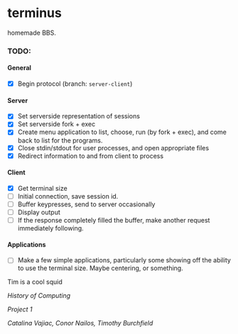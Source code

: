 # terminus
homemade BBS.

### TODO:

#### General
  - [x] Begin protocol (branch: `server-client`)

#### Server
  - [x] Set serverside representation of sessions
  - [x] Set serverside fork + exec
  - [x] Create menu application to list, choose, run (by fork + exec), and come back to list for the programs.
  - [x] Close stdin/stdout for user processes, and open appropriate files
  - [x] Redirect information to and from client to process

#### Client
  - [x] Get terminal size
  - [ ] Initial connection, save session id.
  - [ ] Buffer keypresses, send to server occasionally
  - [ ] Display output
  - [ ] If the response completely filled the buffer, make another request immediately following.

#### Applications
  - [ ] Make a few simple applications, particularly some showing off the ability to use the terminal size.  Maybe centering, or something.


Tim is a cool squid

*History of Computing*

*Project 1*

*Catalina Vajiac, Conor Nailos, Timothy Burchfield*
